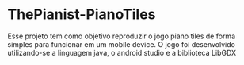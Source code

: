 # ThePianist-PianoTiles
Esse projeto tem como objetivo reproduzir o jogo piano tiles de forma simples para funcionar em um mobile device. O jogo foi desenvolvido utilizando-se a linguagem java, o android studio e a biblioteca LibGDX
